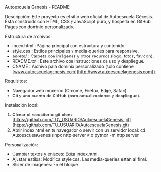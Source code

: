Autoescuela Génesis - README

Descripción:
Este proyecto es el sitio web oficial de Autoescuela Génesis. Está construido con HTML, CSS y JavaScript puro, y hospeda en GitHub Pages con dominio personalizado.

Estructura de archivos:

* index.html       : Página principal con estructura y contenido.
* style.css        : Estilos principales y media-queries para responsive.
* assets/          : Carpeta con imágenes y otros recursos (logo, fotos, favicon).
* README.txt       : Este archivo con instrucciones de uso y despliegue.
* CNAME            : Archivo para dominio personalizado (solo contiene [www.autoescuelagenesis.com](http://www.autoescuelagenesis.com)).

Requisitos:

* Navegador web moderno (Chrome, Firefox, Edge, Safari).
* Git y una cuenta de GitHub (para actualizaciones y despliegue).

Instalación local:

1. Clonar el repositorio:
   git clone [https://github.com/TU\_USUARIO/AutoescuelaGenesis.git](https://github.com/TU_USUARIO/AutoescuelaGenesis.git)
2. Abrir index.html en tu navegador o servir con un servidor local:
   cd AutoescuelaGenesis
   npx http-server  # o python -m http.server

Personalización:

* Cambiar textos y enlaces: Edita index.html.
* Ajustar estilos: Modifica style.css. Las media-queries están al final.
* Slider de imágenes: En el bloque <script> cerca de </body>, se controla el auto-play y botones.
* Redes sociales: Modifica los enlaces dentro del <div class="links">.
* Botón Ubicación: Descomenta y actualiza la URL de Google Maps en index.html.
* SEO/metadata: En <head>, puedes editar meta description, keywords y Open Graph tags.

Despliegue en GitHub Pages:

1. Añadir CNAME en la rama main con tu dominio.
2. Configurar en Settings > Pages y forzar HTTPS.
3. Los cambios en main se publican automáticamente.

Probando en rama de desarrollo:

* Crear rama (seo-test) para pruebas de SEO y responsive.
* No incluir CNAME en esa rama para usar la URL github.io.

Contacto:
Para soporte o dudas, contacta a 
